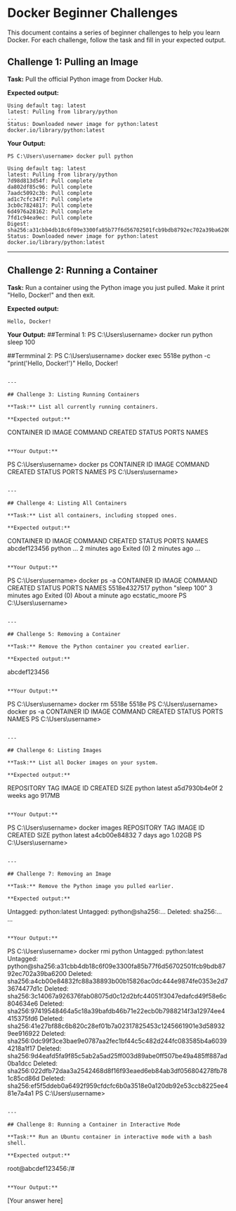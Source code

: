 # Docker Beginner Challenges

This document contains a series of beginner challenges to help you learn Docker. For each challenge, follow the task and fill in your expected output.

## Challenge 1: Pulling an Image

**Task:** Pull the official Python image from Docker Hub.

**Expected output:**
```
Using default tag: latest
latest: Pulling from library/python
...
Status: Downloaded newer image for python:latest
docker.io/library/python:latest
```

**Your Output:**
```
PS C:\Users\username> docker pull python

Using default tag: latest
latest: Pulling from library/python
7d98d813d54f: Pull complete
da802df85c96: Pull complete
7aadc5092c3b: Pull complete
ad1c7cfc347f: Pull complete
3cb0c7824817: Pull complete
6d4976a28162: Pull complete
7fd1c94ea9ec: Pull complete
Digest: sha256:a31cbb4db18c6f09e3300fa85b77f6d56702501fcb9bdb8792ec702a39ba6200
Status: Downloaded newer image for python:latest
docker.io/library/python:latest
```

---

## Challenge 2: Running a Container

**Task:** Run a container using the Python image you just pulled. Make it print "Hello, Docker!" and then exit.

**Expected output:**
```
Hello, Docker!
```

**Your Output:**
##Terminal 1:
PS C:\Users\username> docker run python sleep 100

##Termminal 2:
PS C:\Users\username> docker exec 5518e python -c "print('Hello, Docker!')"
Hello, Docker!
```

---

## Challenge 3: Listing Running Containers

**Task:** List all currently running containers.

**Expected output:**
```
CONTAINER ID   IMAGE     COMMAND   CREATED   STATUS    PORTS     NAMES
```

**Your Output:**
```
PS C:\Users\username> docker ps
CONTAINER ID   IMAGE     COMMAND   CREATED   STATUS    PORTS     NAMES
PS C:\Users\username>
```

---

## Challenge 4: Listing All Containers

**Task:** List all containers, including stopped ones.

**Expected output:**
```
CONTAINER ID   IMAGE     COMMAND   CREATED         STATUS                     PORTS     NAMES
abcdef123456   python    ...       2 minutes ago   Exited (0) 2 minutes ago             ...
```

**Your Output:**
```
PS C:\Users\username> docker ps -a
CONTAINER ID   IMAGE     COMMAND       CREATED         STATUS                          PORTS     NAMES
5518e4327517   python    "sleep 100"   3 minutes ago   Exited (0) About a minute ago             ecstatic_moore
PS C:\Users\username>
```

---

## Challenge 5: Removing a Container

**Task:** Remove the Python container you created earlier.

**Expected output:**
```
abcdef123456
```

**Your Output:**
```
PS C:\Users\username> docker rm 5518e
5518e
PS C:\Users\username> docker ps -a
CONTAINER ID   IMAGE     COMMAND   CREATED   STATUS    PORTS     NAMES
PS C:\Users\username>
```

---

## Challenge 6: Listing Images

**Task:** List all Docker images on your system.

**Expected output:**
```
REPOSITORY   TAG       IMAGE ID       CREATED        SIZE
python       latest    a5d7930b4e0f   2 weeks ago    917MB
```

**Your Output:**
```
PS C:\Users\username> docker images
REPOSITORY   TAG       IMAGE ID       CREATED      SIZE
python       latest    a4cb00e84832   7 days ago   1.02GB
PS C:\Users\username>
```

---

## Challenge 7: Removing an Image

**Task:** Remove the Python image you pulled earlier.

**Expected output:**
```
Untagged: python:latest
Untagged: python@sha256:...
Deleted: sha256:...
...
```

**Your Output:**
```
PS C:\Users\username> docker rmi python
Untagged: python:latest
Untagged: python@sha256:a31cbb4db18c6f09e3300fa85b77f6d56702501fcb9bdb8792ec702a39ba6200
Deleted: sha256:a4cb00e84832fc88a38893b00b15826ac0dc444e9874fe0353e2d73674477d1c
Deleted: sha256:3c14067a926376fab08075d0c12d2bfc44051f3047edafcd49f58e6c804634e6
Deleted: sha256:97419548464a5c18a39bafdb46b71e22ecb0b7988214f3a12974ee4415375fd6
Deleted: sha256:41e27bf88c6b820c28ef01b7a02317825453c1245661901e3d589329ee916922
Deleted: sha256:0dc99f3ce3bae9e0787aa2fec1bf44c5c482d244fc083585b4a60394218a1f17
Deleted: sha256:9d4eafd5fa9f85c5ab2a5ad25ff003d89abe0ff507be49a485ff887ad0ba1dcc
Deleted: sha256:022dfb72daa3a2542468d8f16f93eaed6eb84ab3df056804278fb781c85cd86d
Deleted: sha256:ef5f5ddeb0a6492f959cfdcfc6b0a3518e0a120db92e53ccb8225ee481e7a4a1
PS C:\Users\username>
```

---

## Challenge 8: Running a Container in Interactive Mode

**Task:** Run an Ubuntu container in interactive mode with a bash shell.

**Expected output:**
```
root@abcdef123456:/#
```

**Your Output:**
```
[Your answer here]
```